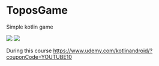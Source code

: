 # ToposGame
Simple kotlin game


![](https://i.imgur.com/iS9RxPF.jpg)
![](https://i.imgur.com/ZR0Mai4.jpg)



During this course https://www.udemy.com/kotlinandroid/?couponCode=YOUTUBE10
